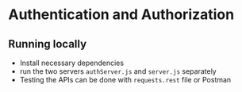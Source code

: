 # Authentication and Authorization

## Running locally

- Install necessary dependencies
- run the two servers `authServer.js` and `server.js` separately
- Testing the APIs can be done with `requests.rest` file or Postman